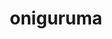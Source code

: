 ---
title: "oniguruma"
layout: cache
categories: [package, develop-2024-11-03]
meta: {"versions": ["6.9.9"], "compilers": ["apple-clang@=15.0.0", "gcc@=10.2.1", "gcc@=11.4.0", "gcc@=9.4.0", "oneapi@=2024.2.1"], "oss": ["centos7", "ubuntu20.04", "ubuntu22.04", "ventura"], "platforms": ["darwin", "linux"], "targets": ["aarch64", "neoverse_v1", "ppc64le", "x86_64_v3"], "stacks": ["developer-tools-darwin", "developer-tools-manylinux2014", "e4s", "e4s-neoverse_v1", "e4s-oneapi", "e4s-power", "root"], "num_specs": 6, "num_specs_by_stack": {"root": 6, "developer-tools-darwin": 1, "developer-tools-manylinux2014": 1, "e4s-power": 1, "e4s-neoverse_v1": 1, "e4s": 1, "e4s-oneapi": 1}}
spec_details: [{"hash": "7w3sevfmlplthsclhyanfsnhmjebod6a", "compiler": "apple-clang@=15.0.0", "versions": ["6.9.9"], "os": "ventura", "platform": "darwin", "target": "aarch64", "variants": ["build_system=autotools"], "stacks": ["root", "developer-tools-darwin"], "size": "-", "tarball": "https://binaries.spack.io/develop-2024-11-03/build_cache/darwin-ventura-aarch64/apple-clang-15.0.0/oniguruma-6.9.9/darwin-ventura-aarch64-apple-clang-15.0.0-oniguruma-6.9.9-7w3sevfmlplthsclhyanfsnhmjebod6a.spack"}, {"hash": "xpazp7brizsi6xgnc6n7azdnux6ea3d4", "compiler": "gcc@=10.2.1", "versions": ["6.9.9"], "os": "centos7", "platform": "linux", "target": "x86_64_v3", "variants": ["build_system=autotools"], "stacks": ["developer-tools-manylinux2014", "root"], "size": "-", "tarball": "https://binaries.spack.io/develop-2024-11-03/build_cache/linux-centos7-x86_64_v3/gcc-10.2.1/oniguruma-6.9.9/linux-centos7-x86_64_v3-gcc-10.2.1-oniguruma-6.9.9-xpazp7brizsi6xgnc6n7azdnux6ea3d4.spack"}, {"hash": "zgbdt2ocjdcirkpzq42fadfd6fgmzmeg", "compiler": "gcc@=9.4.0", "versions": ["6.9.9"], "os": "ubuntu20.04", "platform": "linux", "target": "ppc64le", "variants": ["build_system=autotools"], "stacks": ["root", "e4s-power"], "size": "-", "tarball": "https://binaries.spack.io/develop-2024-11-03/build_cache/linux-ubuntu20.04-ppc64le/gcc-9.4.0/oniguruma-6.9.9/linux-ubuntu20.04-ppc64le-gcc-9.4.0-oniguruma-6.9.9-zgbdt2ocjdcirkpzq42fadfd6fgmzmeg.spack"}, {"hash": "2fsiarvulm2o7ty2ik73vhpx7k3nwb75", "compiler": "gcc@=11.4.0", "versions": ["6.9.9"], "os": "ubuntu22.04", "platform": "linux", "target": "neoverse_v1", "variants": ["build_system=autotools"], "stacks": ["e4s-neoverse_v1", "root"], "size": "-", "tarball": "https://binaries.spack.io/develop-2024-11-03/build_cache/linux-ubuntu22.04-neoverse_v1/gcc-11.4.0/oniguruma-6.9.9/linux-ubuntu22.04-neoverse_v1-gcc-11.4.0-oniguruma-6.9.9-2fsiarvulm2o7ty2ik73vhpx7k3nwb75.spack"}, {"hash": "mhsgzx7b5qy7svhfth5xx75milhg3243", "compiler": "gcc@=11.4.0", "versions": ["6.9.9"], "os": "ubuntu22.04", "platform": "linux", "target": "x86_64_v3", "variants": ["build_system=autotools"], "stacks": ["root", "e4s"], "size": "-", "tarball": "https://binaries.spack.io/develop-2024-11-03/build_cache/linux-ubuntu22.04-x86_64_v3/gcc-11.4.0/oniguruma-6.9.9/linux-ubuntu22.04-x86_64_v3-gcc-11.4.0-oniguruma-6.9.9-mhsgzx7b5qy7svhfth5xx75milhg3243.spack"}, {"hash": "zwq6qa24ajye73mgiyh47f6wepzxdjeo", "compiler": "oneapi@=2024.2.1", "versions": ["6.9.9"], "os": "ubuntu22.04", "platform": "linux", "target": "x86_64_v3", "variants": ["build_system=autotools"], "stacks": ["e4s-oneapi", "root"], "size": "-", "tarball": "https://binaries.spack.io/develop-2024-11-03/build_cache/linux-ubuntu22.04-x86_64_v3/oneapi-2024.2.1/oniguruma-6.9.9/linux-ubuntu22.04-x86_64_v3-oneapi-2024.2.1-oniguruma-6.9.9-zwq6qa24ajye73mgiyh47f6wepzxdjeo.spack"}]
---